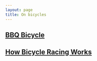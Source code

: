 ```yaml
---
layout: page
title: On bicycles
---
```



## [BBQ Bicycle](https://github.com/grannycart/bbq-bicycle/)

## [How Bicycle Racing Works](https://github.com/grannycart/how-bicycle-racing-works)


